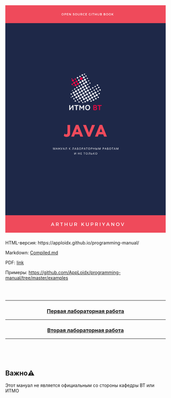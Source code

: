
<h2 align=center><img src="assets/img/book-title.png"/></h2>
HTML-версия: https://apploidx.github.io/programming-manual/ <br>

Markdown: [Compiled.md](Compiled.md) <br>

PDF: [link](https://github.com/AppLoidx/programming-manual/blob/master/compiled/test/Compiled-v3.1.pdf)

Примеры: https://github.com/AppLoidx/programming-manual/tree/master/examples

<br><br>
<hr>

<h3 align=center><a href="lab-1-JVM-byte-code.md">Первая лабораторная работа</a></h3>
<hr>
<h3 align=center><a href="lab-2-oop.md">Вторая лабораторная работа</a></h3>
<hr>
<br>
<br><br>

## Важно⚠️
Этот мануал не является официальным со стороны кафедры ВТ или ИТМО
